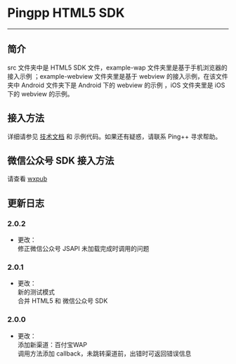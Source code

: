 # Pingpp HTML5 SDK
---------------

## 简介
 src 文件夹中是 HTML5 SDK 文件，example-wap 文件夹里是基于手机浏览器的接入示例 ；example-webview 文件夹里是基于 webview 的接入示例，在该文件夹中 Android 文件夹下是 Android 下的 webview 的示例 ，iOS 文件夹里是 iOS 下的 webview 的示例。

## 接入方法
详细请参见 [技术文档](https://pingxx.com/document) 和 示例代码。如果还有疑惑，请联系 Ping++ 寻求帮助。

## 微信公众号 SDK 接入方法
请查看 [wxpub](https://github.com/PingPlusPlus/pingpp-html5/tree/master/wxpub)

## 更新日志
### 2.0.2
* 更改：<br>
修正微信公众号 JSAPI 未加载完成时调用的问题

### 2.0.1
* 更改：<br>
新的测试模式<br>
合并 HTML5 和 微信公众号 SDK

### 2.0.0
* 更改：<br>
添加新渠道：百付宝WAP<br>
调用方法添加 callback，未跳转渠道前，出错时可返回错误信息